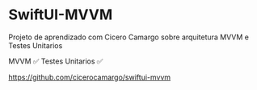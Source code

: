 # SwiftUI-MVVM

Projeto de aprendizado com Cicero Camargo sobre arquitetura MVVM e Testes Unitarios

MVVM ✅
Testes Unitarios ✅

https://github.com/cicerocamargo/swiftui-mvvm
